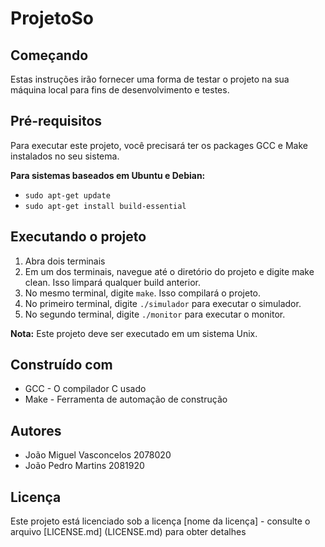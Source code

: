 # ProjetoSo

## Começando
Estas instruções irão fornecer uma forma de testar o projeto na sua máquina local para fins de desenvolvimento e testes.

## Pré-requisitos
Para executar este projeto, você precisará ter os packages GCC e Make instalados no seu sistema.

**Para sistemas baseados em Ubuntu e Debian:**

- `sudo apt-get update`
- `sudo apt-get install build-essential`

## Executando o projeto
1. Abra dois terminais
2. Em um dos terminais, navegue até o diretório do projeto e digite make clean. Isso limpará qualquer build anterior.
3. No mesmo terminal, digite `make`. Isso compilará o projeto.
4. No primeiro terminal, digite `./simulador` para executar o simulador.
5. No segundo terminal, digite `./monitor` para executar o monitor.

**Nota:** Este projeto deve ser executado em um sistema Unix.

## Construído com

- GCC - O compilador C usado
- Make - Ferramenta de automação de construção
## Autores

- João Miguel Vasconcelos 2078020
- João Pedro Martins 2081920
## Licença

Este projeto está licenciado sob a licença [nome da licença] - consulte o arquivo [LICENSE.md] (LICENSE.md) para obter detalhes


